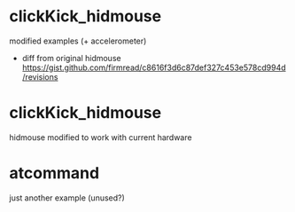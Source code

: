 # clickKick_hidmouse
modified examples (+ accelerometer)  
* diff from original hidmouse https://gist.github.com/firmread/c8616f3d6c87def327c453e578cd994d/revisions


# clickKick_hidmouse
hidmouse modified to work with current hardware

# atcommand
just another example (unused?)